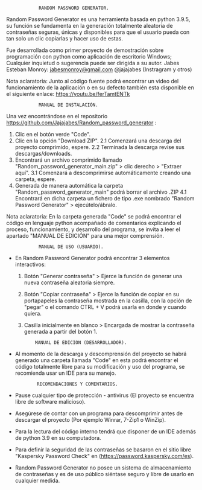 				RANDOM PASSWORD GENERATOR.

Random Password Generator es una herramienta basada en python 3.9.5, 
su función se fundamenta en la generación totalmente aleatoria de contraseñas seguras, 
únicas y disponibles para que el usuario pueda con tan solo un clic copiarlas y hacer uso de estas.

Fue desarrollada como primer proyecto de demostración sobre programación con python 
como aplicación de escritorio Windows; Cualquier inquietud o sugerencia puede ser dirigida a su autor.
	Jabes Esteban Monroy: jabesmonroy@gmail.com
			      @jajajabes (Instragram y otros)

Nota aclaratoria: Junto al código fuente podrá encontrar un video del funcionamiento de la aplicación o en su defecto también esta disponible en el siguiente enlace: https://youtu.be/ferTamtENTk

				MANUAL DE INSTALACIÓN.
Una vez encontrándose en el repositorio https://github.com/Jajajabes/Random_password_generator	:

1.	Clic en el botón verde "Code".
2.	Clic en la opción "Download ZIP". 2.1 Comenzará una descarga del proyecto comprimido, espere.
					  2.2 Terminada la descarga revise sus descargas/downloads.
3.	Encontrará un archivo comprimido llamado "Random_password_generator_main.zip" 
						      > clic derecho > "Extraer aquí".
			  			      3.1 Comenzará a descomprimirse automáticamente 
							  creando una carpeta, espere.
4.	Generada de manera automática la carpeta "Random_password_generator_main" podrá borrar el archivo .ZIP
			  	 	      4.1 Encontrará en dicha carpeta un fichero de tipo .exe nombrado 
			  		          "Random Password Generator" > ejecútelo/ábralo.

Nota aclaratoria: En la carpeta generada "Code" se podrá encontrar el código en lenguaje python acompañado de 
	          comentarios explicando el proceso, funcionamiento, y desarrollo del programa, se invita
		  a leer el apartado "MANUAL DE EDICIÓN" para una mejor comprensión.


				MANUAL DE USO (USUARIO).
-	En Random Password Generator podrá encontrar 3 elementos interactivos:
	1.	Botón "Generar contraseña" > Ejerce la función de generar una nueva contraseña aleatoria siempre.
	2.	Botón "Copiar contraseña" > Ejerce la función de copiar en su portapapeles la contraseña mostrada
					    en la casilla, con la opción de "pegar" o el comando CTRL + V
					    podrá usarla en donde y cuando quiera.
	3.	Casilla inicialmente en blanco > Encargada de mostrar la contraseña generada a partir del botón 1.


				MANUAL DE EDICIÓN (DESARROLLADOR).
-	Al momento de la descarga y descomprensión del proyecto se habrá generado una carpeta llamada "Code" 
	en esta podrá encontrar el código totalmente libre para su modificación y uso del programa, 
	se recomienda usar un IDE para su manejo.


				RECOMENDACIONES Y COMENTARIOS.
-	Pause cualquier tipo de protección - antivirus (El proyecto se encuentra libre de software malicioso).
-	Asegúrese de contar con un programa para descomprimir antes de descargar el proyecto 
							(Por ejemplo Winrar, 7-Zip1 o WinZip).
-	Para la lectura del código interno tendrá que disponer de un IDE además de python 3.9 en su computadora.
-	Para definir la seguridad de las contraseñas se basaron en el sitio libre "Kaspersky Password Check" en
									    (https://password.kaspersky.com/es).
-	Random Password Generator no posee un sistema de almacenamiento de contraseñas y es de uso público
	siéntase seguro y libre de usarlo en cualquier medida.
